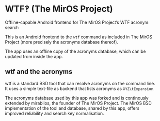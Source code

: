 # WTF‽ (The MirOS Project)
Offline-capable Android frontend for The MirOS Project’s WTF acronym search

This is an Android frontend to the `wtf` command as included in The MirOS Project (more precisely the acronyms database thereof).

The app uses an offline copy of the acronyms database, which can be updated from inside the app.

## wtf and the acronyms

wtf is a standard BSD tool that can resolve acronyms on the command line. It uses a simple text-file as backend that lists acronyms as `XYZ\tExpansion`.

The acronyms database used by this app was forked and is continously extended by mirabilos, the founder of The MirOS Project.
The MirOS BSD implementation of the tool and database, shared by this app, offers improved reliability and search key normalisation.
